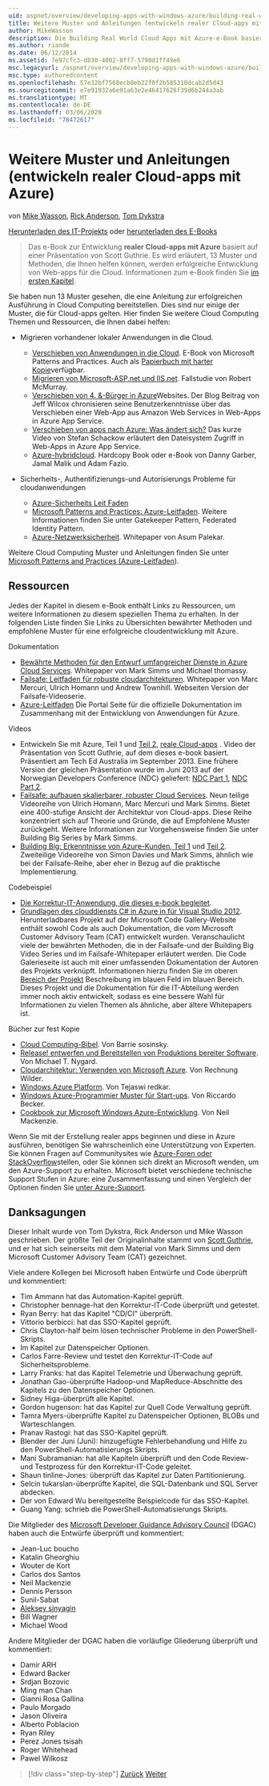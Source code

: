 ```yaml
---
uid: aspnet/overview/developing-apps-with-windows-azure/building-real-world-cloud-apps-with-windows-azure/more-patterns-and-guidance
title: Weitere Muster und Anleitungen (entwickeln realer Cloud-apps mit Azure) | Microsoft-Dokumentation
author: MikeWasson
description: Die Building Real World Cloud Apps mit Azure-e-Book basiert auf einer Präsentation von Scott Guthrie entwickelt wurde. Es wird erläutert, 13 Muster und Vorgehensweisen, die er können...
ms.author: riande
ms.date: 06/12/2014
ms.assetid: 7e97cfc3-d830-4002-8ff7-5790d1ff49e6
msc.legacyurl: /aspnet/overview/developing-apps-with-windows-azure/building-real-world-cloud-apps-with-windows-azure/more-patterns-and-guidance
msc.type: authoredcontent
ms.openlocfilehash: 57e32bf7568ecb0eb22f0f2b585310dcab2d5d43
ms.sourcegitcommit: e7e91932a6e91a63e2e46417626f39d6b244a3ab
ms.translationtype: MT
ms.contentlocale: de-DE
ms.lasthandoff: 03/06/2020
ms.locfileid: "78472617"
---
```

# <a name="more-patterns-and-guidance-building-real-world-cloud-apps-with-azure"></a>Weitere Muster und Anleitungen (entwickeln realer Cloud-apps mit Azure)

von [Mike Wasson](https://github.com/MikeWasson), [Rick Anderson](https://twitter.com/RickAndMSFT), [Tom Dykstra](https://github.com/tdykstra)

[Herunterladen des IT-Projekts](https://code.msdn.microsoft.com/Fix-It-app-for-Building-cdd80df4) oder [herunterladen des E-Books](https://blogs.msdn.com/b/microsoft_press/archive/2014/07/23/free-ebook-building-cloud-apps-with-microsoft-azure.aspx)

> Das e-Book zur Entwicklung **realer Cloud-apps mit Azure** basiert auf einer Präsentation von Scott Guthrie. Es wird erläutert, 13 Muster und Methoden, die Ihnen helfen können, werden erfolgreiche Entwicklung von Web-apps für die Cloud. Informationen zum e-Book finden Sie [im ersten Kapitel](introduction.md).

Sie haben nun 13 Muster gesehen, die eine Anleitung zur erfolgreichen Ausführung in Cloud Computing bereitstellen. Dies sind nur einige der Muster, die für Cloud-apps gelten. Hier finden Sie weitere Cloud Computing Themen und Ressourcen, die Ihnen dabei helfen:

- Migrieren vorhandener lokaler Anwendungen in die Cloud. 

    - [Verschieben von Anwendungen in die Cloud](https://msdn.microsoft.com/library/ff728592.aspx). E-Book von Microsoft Patterns and Practices. Auch als [Papierbuch mit harter Kopie](https://www.amazon.com/dp/1621140202)verfügbar.
    - [Migrieren von Microsoft-ASP.net und IIS.net](https://go.microsoft.com/fwlink/?LinkId=400656). Fallstudie von Robert McMurray.
    - [Verschieben von 4. &amp;-Bürger in Azure](http://www.jeff.wilcox.name/2013/04/4thandmayor-azure-websites/)Websites. Der Blog Beitrag von Jeff Wilcox chronisieren seine Benutzerkenntnisse über das Verschieben einer Web-App aus Amazon Web Services in Web-Apps in Azure App Service.
    - [Verschieben von apps nach Azure: Was ändert sich?](https://azure.microsoft.com/documentation/videos/web-sites-internals-and-the-file-system/) Das kurze Video von Stefan Schackow erläutert den Dateisystem Zugriff in Web-Apps in Azure App Service.
    - [Azure-hybridcloud](https://www.amazon.com/dp/B00EOP4UQW). Hardcopy Book oder e-Book von Danny Garber, Jamal Malik und Adam Fazio.
- Sicherheits-, Authentifizierungs-und Autorisierungs Probleme für cloudanwendungen

    - [Azure-Sicherheits Leit Faden](https://azure.microsoft.com/blog/2014/02/10/best-practices-windows-azure-websites-waws/)
    - [Microsoft Patterns and Practices: Azure-Leitfaden](https://msdn.microsoft.com/library/dn568099.aspx). Weitere Informationen finden Sie unter Gatekeeper Pattern, Federated Identity Pattern.
    - [Azure-Netzwerksicherheit](https://download.microsoft.com/download/4/3/9/43902EC9-410E-4875-8800-0788BE146A3D/Windows%20Azure%20Network%20Security%20Whitepaper%20-%20FINAL.docx). Whitepaper von Asum Palekar.

Weitere Cloud Computing Muster und Anleitungen finden Sie unter [Microsoft Patterns and Practices (Azure-Leitfaden](https://msdn.microsoft.com/library/dn568099.aspx)).

<a id="resources"></a>
## <a name="resources"></a>Ressourcen

Jedes der Kapitel in diesem e-Book enthält Links zu Ressourcen, um weitere Informationen zu diesem speziellen Thema zu erhalten. In der folgenden Liste finden Sie Links zu Übersichten bewährter Methoden und empfohlene Muster für eine erfolgreiche cloudentwicklung mit Azure.

Dokumentation

- [Bewährte Methoden für den Entwurf umfangreicher Dienste in Azure Cloud Services](https://msdn.microsoft.com/library/windowsazure/jj717232.aspx). Whitepaper von Mark Simms und Michael thomassy.
- [Failsafe: Leitfaden für robuste cloudarchitekturen](https://msdn.microsoft.com/library/windowsazure/jj853352.aspx). Whitepaper von Marc Mercuri, Ulrich Homann und Andrew Townhill. Webseiten Version der Failsafe-Videoserie.
- [Azure-Leitfaden](https://azure.microsoft.com/develop/net/guidance/) Die Portal Seite für die offizielle Dokumentation im Zusammenhang mit der Entwicklung von Anwendungen für Azure.

Videos

- Entwickeln Sie mit Azure, Teil 1 und [Teil 2](https://channel9.msdn.com/Events/TechEd/Australia/2013/AZR325), [reale Cloud-apps](https://channel9.msdn.com/Events/TechEd/Australia/2013/AZR324) . Video der Präsentation von Scott Guthrie, auf dem dieses e-book basiert. Präsentiert am Tech Ed Australia im September 2013. Eine frühere Version der gleichen Präsentation wurde im Juni 2013 auf der Norwegian Developers Conference (NDC) geliefert: [NDC Part 1](http://vimeo.com/68215538), [NDC Part 2](http://vimeo.com/68215602).
- [Failsafe: aufbauen skalierbarer, robuster Cloud Services](https://channel9.msdn.com/Series/FailSafe). Neun teilige Videoreihe von Ulrich Homann, Marc Mercuri und Mark Simms. Bietet eine 400-stufige Ansicht der Architektur von Cloud-apps. Diese Reihe konzentriert sich auf Theorie und Gründe, die auf Empfohlene Muster zurückgeht. Weitere Informationen zur Vorgehensweise finden Sie unter Building Big Series by Mark Simms.
- [Building Big: Erkenntnisse von Azure-Kunden, Teil 1](https://channel9.msdn.com/Events/Build/2012/3-029) und [Teil 2](https://channel9.msdn.com/Events/Build/2012/3-030). Zweiteilige Videoreihe von Simon Davies und Mark Simms, ähnlich wie bei der Failsafe-Reihe, aber eher in Bezug auf die praktische Implementierung.

Codebeispiel

- [Die Korrektur-IT-Anwendung, die dieses e-book begleitet](https://code.msdn.microsoft.com/Fix-It-app-for-Building-cdd80df4?cdn_id=2013-12-03-002).
- [Grundlagen des clouddiensts C# in Azure in für Visual Studio 2012](https://aka.ms/csf). Herunterladbares Projekt auf der Microsoft Code Gallery-Website enthält sowohl Code als auch Dokumentation, die vom Microsoft Customer Advisory Team (CAT) entwickelt wurden. Veranschaulicht viele der bewährten Methoden, die in der Failsafe-und der Building Big Video Series und im Failsafe-Whitepaper erläutert werden. Die Code Galerieseite ist auch mit einer umfassenden Dokumentation der Autoren des Projekts verknüpft. Informationen hierzu finden Sie im oberen [Bereich der Projekt](https://social.technet.microsoft.com/wiki/contents/articles/17987.cloud-service-fundamentals.aspx) Beschreibung im blauen Feld im blauen Bereich. Dieses Projekt und die Dokumentation für die IT-Abteilung werden immer noch aktiv entwickelt, sodass es eine bessere Wahl für Informationen zu vielen Themen als ähnliche, aber ältere Whitepapers ist.

Bücher zur fest Kopie

- [Cloud Computing-Bibel](https://www.amazon.com/dp/0470903562). Von Barrie sosinsky.
- [Release! entwerfen und Bereitstellen von Produktions bereiter Software](https://www.amazon.com/Release-It-Production-Ready-Pragmatic-Programmers/dp/0978739213). Von Michael T. Nygard.
- [Cloudarchitektur: Verwenden von Microsoft Azure](http://shop.oreilly.com/product/0636920023777.do). Von Rechnung Wilder.
- [Windows Azure Platform](https://www.amazon.com/dp/1430235632). Von Tejaswi redkar.
- [Windows Azure-Programmier Muster für Start-ups](https://www.amazon.com/dp/1849685606). Von Riccardo Becker.
- [Cookbook zur Microsoft Windows Azure-Entwicklung](https://www.amazon.com/dp/1849682224). Von Neil Mackenzie.

Wenn Sie mit der Erstellung realer apps beginnen und diese in Azure ausführen, benötigen Sie wahrscheinlich eine Unterstützung von Experten. Sie können Fragen auf Communitysites wie [Azure-Foren oder StackOverflow](https://azure.microsoft.com/support/forums/)stellen, oder Sie können sich direkt an Microsoft wenden, um den Azure-Support zu erhalten. Microsoft bietet verschiedene technische Support Stufen in Azure: eine Zusammenfassung und einen Vergleich der Optionen finden Sie [unter Azure-Support](https://azure.microsoft.com/support/plans/).

<a id="acknowledgments"></a>
## <a name="acknowledgments"></a>Danksagungen

Dieser Inhalt wurde von Tom Dykstra, Rick Anderson und Mike Wasson geschrieben. Der größte Teil der Originalinhalte stammt von [Scott Guthrie](https://weblogs.asp.net/scottgu/), und er hat sich seinerseits mit dem Material von Mark Simms und dem Microsoft Customer Advisory Team (CAT) gezeichnet.

Viele andere Kollegen bei Microsoft haben Entwürfe und Code überprüft und kommentiert:

- Tim Ammann hat das Automation-Kapitel geprüft.
- Christopher bennage-hat den Korrektur-IT-Code überprüft und getestet.
- Ryan Berry: hat das Kapitel "CD/CI" überprüft.
- Vittorio berbicci: hat das SSO-Kapitel geprüft.
- Chris Clayton-half beim lösen technischer Probleme in den PowerShell-Skripts.
- Im Kapitel zur Datenspeicher Optionen.
- Carlos Farre-Review und testet den Korrektur-IT-Code auf Sicherheitsprobleme.
- Larry Franks: hat das Kapitel Telemetrie und Überwachung geprüft.
- Jonathan Gao-überprüfte Hadoop-und MapReduce-Abschnitte des Kapitels zu den Datenspeicher Optionen.
- Sidney Higa-überprüft alle Kapitel.
- Gordon hugenson: hat das Kapitel zur Quell Code Verwaltung geprüft.
- Tamra Myers-überprüfte Kapitel zu Datenspeicher Optionen, BLOBs und Warteschlangen.
- Pranav Rastogi: hat das SSO-Kapitel geprüft.
- Blender der Juni (Juni): hinzugefügte Fehlerbehandlung und Hilfe zu den PowerShell-Automatisierungs Skripts.
- Mani Subramanian: hat alle Kapiteln überprüft und den Code Review-und Testprozess für den Korrektur-IT-Code geleitet.
- Shaun tinline-Jones: überprüft das Kapitel zur Daten Partitionierung.
- Selcin tukarslan-überprüfte Kapitel, die SQL-Datenbank und SQL Server abdecken.
- Der von Edward Wu bereitgestellte Beispielcode für das SSO-Kapitel.
- Guang Yang: schrieb die PowerShell-Automatisierungs Skripts.

Die Mitglieder des [Microsoft Developer Guidance Advisory Council](https://aka.ms/DGAC) (DGAC) haben auch die Entwürfe überprüft und kommentiert:

- Jean-Luc boucho
- Katalin Gheorghiu
- Wouter de Kort
- Carlos dos Santos
- Neil Mackenzie
- Dennis Persson
- Sunil-Sabat
- [Aleksey sinyagin](http://www.linkedin.com/in/sinyagin)
- Bill Wagner
- Michael Wood

Andere Mitglieder der DGAC haben die vorläufige Gliederung überprüft und kommentiert:

- Damir ARH
- Edward Backer
- Srdjan Bozovic
- Ming man Chan
- Gianni Rosa Gallina
- Paulo Morgado
- Jason Oliveira
- Alberto Poblacion
- Ryan Riley
- Perez Jones tsisah
- Roger Whitehead
- Pawel Wilkosz

> [!div class="step-by-step"]
> [Zurück](queue-centric-work-pattern.md)
> [Weiter](the-fix-it-sample-application.md)
